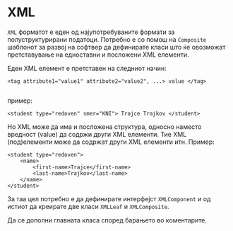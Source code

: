 # XML

<p><code>XML</code> форматот е еден од најупотребуваните формати за полуструктурирани податоци. Потребно е со помош на <code>Composite</code> шаблонот за развој на софтвер да дефинирате класи што ќе овозможат претставување на едноставни и посложени XML елементи. </p>

<p>Еден XML елемент е претставен на следниот начин: </p>

<pre><code>&lt;tag attribute1="value1" attribute2="value2", ...&gt; value &lt;/tag&gt;

</code></pre>

<p>пример: </p>

<pre><code>&lt;student type="redoven" smer="KNI"&gt; Trajce Trajkov &lt;/student&gt;
</code></pre>

<p>Но XML може да има и посложена структура, односно наместо вредност (value) да содржи други XML елементи. Тие XML (под)елементи може да содржат други XML елементи итн. Пример:</p>

<pre><code>&lt;student type="redoven"&gt;
    &lt;name&gt;
        &lt;first-name&gt;Trajce&lt;/first-name&gt;
        &lt;last-name&gt;Trajkov&lt;/last-name&gt;
    &lt;/name&gt;
&lt;/student&gt;
</code></pre>

<p>За таа цел потребно е да дефинирате интерфејст <code>XMLComponent</code> и од истиот да креирате две класи <code>XMLLeaf</code> и <code>XMLComposite</code>. </p>

<p>Да се дополни главната класа според барањето во коментарите.</p>